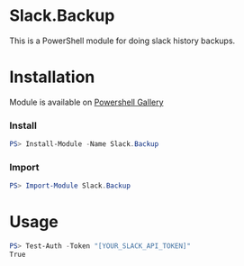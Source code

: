 # Slack.Backup

This is a PowerShell module for doing slack history backups.

# Installation
Module is available on [Powershell Gallery][gallery]

### Install
```powershell
PS> Install-Module -Name Slack.Backup
```

### Import
```powershell
PS> Import-Module Slack.Backup
```
# Usage


```powershell
PS> Test-Auth -Token "[YOUR_SLACK_API_TOKEN]"
True
```

[gallery]: https://www.powershellgallery.com/packages/Slack.Backup